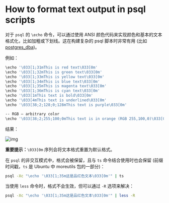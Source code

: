 # How to format text output in psql scripts

对于 `psql` 的 `\echo` 命令，可以通过使用 ANSI 颜色代码来实现颜色和基本的文本格式化，比如加粗或下划线。这在构建复杂的 psql 脚本时非常有用 (比如 [postgres_dba](https://github.com/NikolayS/postgres_dba/))。

例如：

```bash
\echo '\033[1;31mThis is red text\033[0m'
\echo '\033[1;32mThis is green text\033[0m'
\echo '\033[1;33mThis is yellow text\033[0m'
\echo '\033[1;34mThis is blue text\033[0m'
\echo '\033[1;35mThis is magenta text\033[0m'
\echo '\033[1;36mThis is cyan text\033[0m'
\echo '\033[1mThis text is bold\033[0m'
\echo '\033[4mThis text is underlined\033[0m'
\echo '\033[38;2;128;0;128mThis text is purple\033[0m'

-- RGB – arbitrary color
\echo '\033[38;2;255;100;0mThis text is in orange (RGB 255,100,0)\033[0m'
```

结果：

![img](https://gitlab.com/postgres-ai/postgresql-consulting/postgres-howtos/-/raw/main/files/0091_result.png)

**重要提示：**`\033[0m` 序列会将文本格式重置为默认格式。 

在 `psql` 的非交互模式中，格式会被保留，且与 `ts` 命令结合使用时也会保留 (前缀时间戳，`ts` 是 Ubuntu 中 moreutils 包的一部分)：

```bash
psql -Xc "\echo '\033[1;35m这是品红色文本\033[0m'" | ts
```

当使用 `less` 命令时，格式不会生效，但可以通过 `-R` 选项来解决：

```bash
psql -Xc "\echo '\033[1;35m这是品红色文本\033[0m'" | less -R
```